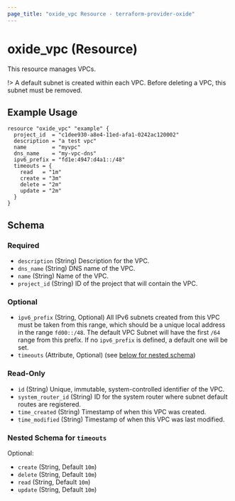 ```yaml
---
page_title: "oxide_vpc Resource - terraform-provider-oxide"
---
```


# oxide_vpc (Resource)

This resource manages VPCs.

!> A default subnet is created within each VPC. Before deleting a VPC, this subnet must be removed.

## Example Usage

```hcl
resource "oxide_vpc" "example" {
  project_id  = "c1dee930-a8e4-11ed-afa1-0242ac120002"
  description = "a test vpc"
  name        = "myvpc"
  dns_name    = "my-vpc-dns"
  ipv6_prefix = "fd1e:4947:d4a1::/48"
  timeouts = {
    read   = "1m"
    create = "3m"
    delete = "2m"
    update = "2m"
  }
}
```

## Schema

### Required

- `description` (String) Description for the VPC.
- `dns_name` (String) DNS name of the VPC.
- `name` (String) Name of the VPC.
- `project_id` (String) ID of the project that will contain the VPC.

### Optional

- `ipv6_prefix` (String, Optional) All IPv6 subnets created from this VPC must be taken from this range, which should be a unique local address in the range `fd00::/48`. The default VPC Subnet will have the first `/64` range from this prefix. If no `ipv6_prefix` is defined, a default one will be set.
- `timeouts` (Attribute, Optional) (see [below for nested schema](#nestedatt--timeouts))

### Read-Only

- `id` (String) Unique, immutable, system-controlled identifier of the VPC.
- `system_router_id` (String) ID for the system router where subnet default routes are registered.
- `time_created` (String) Timestamp of when this VPC was created.
- `time_modified` (String) Timestamp of when this VPC was last modified.

<a id="nestedatt--timeouts"></a>

### Nested Schema for `timeouts`

Optional:

- `create` (String, Default `10m`)
- `delete` (String, Default `10m`)
- `read` (String, Default `10m`)
- `update` (String, Default `10m`)
